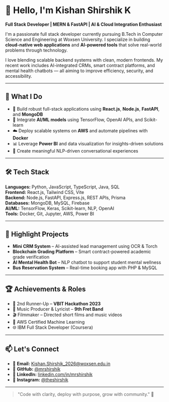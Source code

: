 # 👋 Hello, I'm Kishan Shirshik K

**Full Stack Developer | MERN & FastAPI | AI & Cloud Integration Enthusiast**

I'm a passionate full stack developer currently pursuing B.Tech in Computer Science and Engineering at Woxsen University. I specialize in building **cloud-native web applications** and **AI-powered tools** that solve real-world problems through technology.

I love blending scalable backend systems with clean, modern frontends. My recent work includes AI-integrated CRMs, smart contract platforms, and mental health chatbots — all aiming to improve efficiency, security, and accessibility.

---

## 💼 What I Do

- 🔗 Build robust full-stack applications using **React.js**, **Node.js**, **FastAPI**, and **MongoDB**
- 🤖 Integrate **AI/ML models** using TensorFlow, OpenAI APIs, and Scikit-learn
- ☁️ Deploy scalable systems on **AWS** and automate pipelines with **Docker**
- 📊 Leverage **Power BI** and data visualization for insights-driven solutions
- 💬 Create meaningful NLP-driven conversational experiences

---

## 🛠️ Tech Stack

**Languages:** Python, JavaScript, TypeScript, Java, SQL  
**Frontend:** React.js, Tailwind CSS, Vite  
**Backend:** Node.js, FastAPI, Express.js, REST APIs, Prisma  
**Databases:** MongoDB, MySQL, Firebase  
**AI/ML:** TensorFlow, Keras, Scikit-learn, NLP, OpenAI  
**Tools:** Docker, Git, Jupyter, AWS, Power BI

---

## 🚀 Highlight Projects

- **Mini CRM System** – AI-assisted lead management using OCR & Torch  
- **Blockchain Grading Platform** – Smart contract-powered academic grade verification  
- **AI Mental Health Bot** – NLP chatbot to support student mental wellness  
- **Bus Reservation System** – Real-time booking app with PHP & MySQL  

---

## 🏆 Achievements & Roles

- 🥉 2nd Runner-Up – **VBIT Hackathon 2023**  
- 🎸 Music Producer & Lyricist – **9th Fret Band**  
- 🎬 Filmmaker – Directed short films and music videos  
- 🧠 AWS Certified Machine Learning  
- 🌐 IBM Full Stack Developer (Coursera)

---

## 📫 Let's Connect

- 📧 **Email:** Kishan.Shirshik_2026@woxsen.edu.in  
- 🔗 **GitHub:** [@mrshirshik](https://github.com/mrshirshik)  
- 💼 **LinkedIn:** [linkedin.com/in/mrshirshik](https://linkedin.com/in/mrshirshik)  
- 📸 **Instagram:** [@theshirshik](https://www.instagram.com/theshirshik)

---

> "Code with clarity, deploy with purpose, grow with community." 🚀
